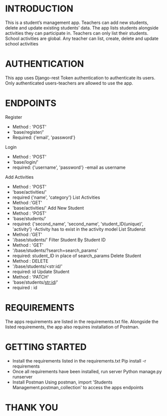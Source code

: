 # INTRODUCTION
This is a student’s management app. Teachers can add new students, delete and update existing students’ data. The app lists students alongside activities they can participate in. Teachers can only list their students. School activities are global. Any teacher can list, create, delete and update school activities


# AUTHENTICATION
This app uses Django-rest Token authentication to authenticate its users. Only authenticated users-teachers are allowed to use the app.


# ENDPOINTS
Register
 * Method : 'POST'
 * 'base/register/'
 * Required: {'email', 'password'}


Login
 * Method : 'POST'
 * 'base/login/'
 * required: {'username', 'password'} -email as username


Add Activities
 * Method : 'POST'
 * 'base/activities/'
 * required {'name', 'category'}
List Activities
 * Method :'GET'
 * 'base/activities/'
Add New Student
 * Method : 'POST'
 * 'base/students/'
 * required: {'second_name', 'second_name', 'student_ID(unique)', 'activity'} -Activity has to exist in the activity model
List Studenst
 * Method :'GET'
 * '/base/students/'
Filter Student By Student ID
 * Method : 'GET'
 * '/base/students/?search=search_params'
 * required: student_ID in place of search_params 
Delete Student
 * Method : DELETE
 * '/base/students/<str:id/'
 * required: id
Update Student
 * Method : 'PATCH'
 * 'base/students/<str:id>/'
 * required : id


# REQUIREMENTS
The apps requirements are listed in the requirements.txt file. Alongside the listed requirements, the app also requires installation of Postman. 


# GETTING STARTED
 * Install the requirements listed in the requirements.txt
	Pip install -r requirements
* Once all requirements have been installed, run server
	Python manage.py runserver
* Install Postman
Using postman, import 'Students Management.postman_collection' to access the apps endpoints


# THANK YOU
